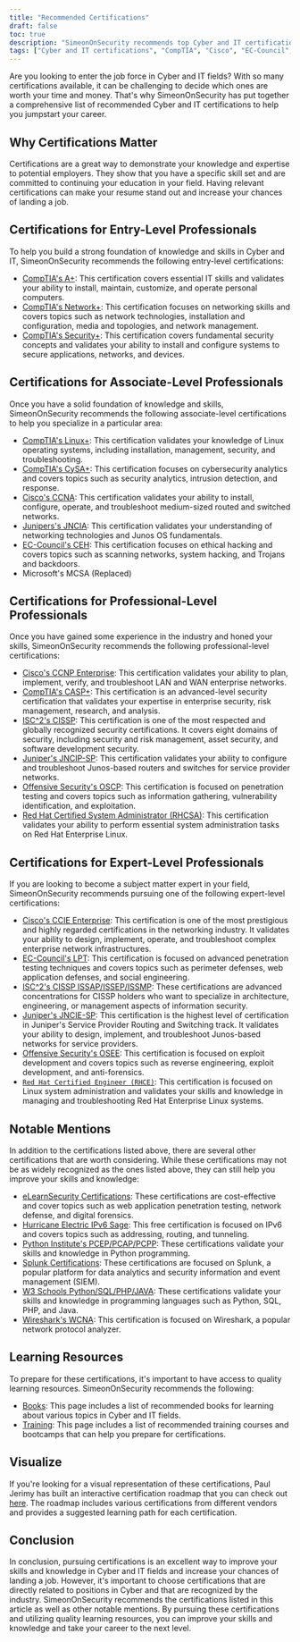 ```yaml
---
title: "Recommended Certifications"
draft: false
toc: true
description: "SimeonOnSecurity recommends top Cyber and IT certifications for those looking to enter the job force. The list includes certifications from CompTIA, Cisco, EC-Council, ISC2, Juniper, Microsoft, and Offensive Security, with different levels of expertise - Entry, Associate, Professional, and Expert. All certifications listed are directly related to positions in Cyber and will greatly benefit the candidate. Check out the interactive certification roadmap for a visual representation. Learning resources such as books and training are also available."
tags: ["Cyber and IT certifications", "CompTIA", "Cisco", "EC-Council", "ISC2", "Juniper", "Microsoft", "Offensive Security", "entry-level professionals", "Cyber skill set", "Security", "Linux", "CySA", "CCNA", "JNCIA", "CEH", "MCSA", "CCNP Enterprise", "CASP", "CISSP", "JNCIP-SP", "OSCP", "RHCSA", "recommendations", "books", "training", "interactive certification roadmap"]
---
```

Are you looking to enter the job force in Cyber and IT fields? With so many certifications available, it can be challenging to decide which ones are worth your time and money. That's why SimeonOnSecurity has put together a comprehensive list of recommended Cyber and IT certifications to help you jumpstart your career.

## Why Certifications Matter

Certifications are a great way to demonstrate your knowledge and expertise to potential employers. They show that you have a specific skill set and are committed to continuing your education in your field. Having relevant certifications can make your resume stand out and increase your chances of landing a job.

## Certifications for Entry-Level Professionals

To help you build a strong foundation of knowledge and skills in Cyber and IT, SimeonOnSecurity recommends the following entry-level certifications:

- [CompTIA's A+](https://www.comptia.org/certifications/a): This certification covers essential IT skills and validates your ability to install, maintain, customize, and operate personal computers.
- [CompTIA's Network+](https://www.comptia.org/certifications/network): This certification focuses on networking skills and covers topics such as network technologies, installation and configuration, media and topologies, and network management.
- [CompTIA's Security+](https://www.comptia.org/certifications/security): This certification covers fundamental security concepts and validates your ability to install and configure systems to secure applications, networks, and devices.

## Certifications for Associate-Level Professionals

Once you have a solid foundation of knowledge and skills, SimeonOnSecurity recommends the following associate-level certifications to help you specialize in a particular area:

- [CompTIA's Linux+](https://www.comptia.org/certifications/linux): This certification validates your knowledge of Linux operating systems, including installation, management, security, and troubleshooting.
- [CompTIA's CySA+](https://www.comptia.org/certifications/cybersecurity-analyst): This certification focuses on cybersecurity analytics and covers topics such as security analytics, intrusion detection, and response.
- [Cisco's CCNA](https://www.cisco.com/c/en/us/training-events/training-certifications/certifications/associate/ccna.html): This certification validates your ability to install, configure, operate, and troubleshoot medium-sized routed and switched networks.
- [Junipers's JNCIA](https://www.juniper.net/us/en/training/certification/certification-tracks/sp-routing-switching-track?tab=jnciajunos): This certification validates your understanding of networking technologies and Junos OS fundamentals.
- [EC-Council's CEH](https://www.eccouncil.org/programs/certified-ethical-hacker-ceh/): This certification focuses on ethical hacking and covers topics such as scanning networks, system hacking, and Trojans and backdoors.
- Microsoft's MCSA (Replaced)

## Certifications for Professional-Level Professionals

Once you have gained some experience in the industry and honed your skills, SimeonOnSecurity recommends the following professional-level certifications:

- [Cisco's CCNP Enterprise](https://www.cisco.com/c/en/us/training-events/training-certifications/certifications/professional/ccnp-enterprise.html): This certification validates your ability to plan, implement, verify, and troubleshoot LAN and WAN enterprise networks.
- [CompTIA's CASP+](https://www.comptia.org/certifications/comptia-advanced-security-practitioner): This certification is an advanced-level security certification that validates your expertise in enterprise security, risk management, research, and analysis.
- [ISC^2's CISSP](https://www.isc2.org/Certifications/CISSP#): This certification is one of the most respected and globally recognized security certifications. It covers eight domains of security, including security and risk management, asset security, and software development security.
- [Juniper's JNCIP-SP](https://www.juniper.net/us/en/training/certification/certification-tracks/sp-routing-switching-track?tab=jncip-sp): This certification validates your ability to configure and troubleshoot Junos-based routers and switches for service provider networks.
- [Offensive Security's OSCP](https://www.offensive-security.com/pwk-oscp/): This certification is focused on penetration testing and covers topics such as information gathering, vulnerability identification, and exploitation.
- [Red Hat Certified System Administrator (RHCSA)](https://www.redhat.com/en/services/certification/rhcsa): This certification validates your ability to perform essential system administration tasks on Red Hat Enterprise Linux.

## Certifications for Expert-Level Professionals

If you are looking to become a subject matter expert in your field, SimeonOnSecurity recommends pursuing one of the following expert-level certifications:

- [Cisco's CCIE Enterprise](https://www.cisco.com/c/en/us/training-events/training-certifications/certifications/expert/ccie-enterprise-infrastructure.html): This certification is one of the most prestigious and highly regarded certifications in the networking industry. It validates your ability to design, implement, operate, and troubleshoot complex enterprise network infrastructures.
- [EC-Council's LPT](https://www.eccouncil.org/programs/licensed-penetration-tester-lpt-master/): This certification is focused on advanced penetration testing techniques and covers topics such as perimeter defenses, web application defenses, and social engineering.
- [ISC^2's CISSP ISSAP/ISSEP/ISSMP](https://www.isc2.org/Certifications/CISSP-Concentrations): These certifications are advanced concentrations for CISSP holders who want to specialize in architecture, engineering, or management aspects of information security.
- [Juniper's JNCIE-SP](https://www.juniper.net/us/en/training/certification/certification-tracks/sp-routing-switching-track?tab=jnciesp): This certification is the highest level of certification in Juniper's Service Provider Routing and Switching track. It validates your ability to design, implement, and troubleshoot Junos-based networks for service providers.
- [Offensive Security's OSEE](https://www.offensive-security.com/awe-osee/): This certification is focused on exploit development and covers topics such as reverse engineering, exploit development, and anti-forensics.
- [`Red Hat Certified Engineer (RHCE)`](https://www.redhat.com/en/services/certification/rhce): This certification is focused on Linux system administration and validates your skills and knowledge in managing and troubleshooting Red Hat Enterprise Linux systems.

## Notable Mentions

In addition to the certifications listed above, there are several other certifications that are worth considering. While these certifications may not be as widely recognized as the ones listed above, they can still help you improve your skills and knowledge:

- [eLearnSecurity Certifications](https://elearnsecurity.com/): These certifications are cost-effective and cover topics such as web application penetration testing, network defense, and digital forensics.
- [Hurricane Electric IPv6 Sage](https://ipv6.he.net/certification/): This free certification is focused on IPv6 and covers topics such as addressing, routing, and tunneling.
- [Python Institute's PCEP/PCAP/PCPP](https://pythoninstitute.org/certification/): These certifications validate your skills and knowledge in Python programming.
- [Splunk Certifications](https://www.splunk.com/en_us/training.html): These certifications are focused on Splunk, a popular platform for data analytics and security information and event management (SIEM).
- [W3 Schools Python/SQL/PHP/JAVA](https://www.w3schools.com/CERT/default.asp): These certifications validate your skills and knowledge in programming languages such as Python, SQL, PHP, and Java.
- [Wireshark's WCNA](https://www.wcnacertification.com/): This certification is focused on Wireshark, a popular network protocol analyzer.

## Learning Resources

To prepare for these certifications, it's important to have access to quality learning resources. SimeonOnSecurity recommends the following:

- [Books](https://simeononsecurity.ch/recommendations/books/): This page includes a list of recommended books for learning about various topics in Cyber and IT fields.
- [Training](https://simeononsecurity.ch/recommendations/learning_resources/): This page includes a list of recommended training courses and bootcamps that can help you prepare for certifications.

## Visualize

If you're looking for a visual representation of these certifications, Paul Jerimy has built an interactive certification roadmap that you can check out [here](https://pauljerimy.com/security-certification-roadmap/). The roadmap includes various certifications from different vendors and provides a suggested learning path for each certification.

## Conclusion

In conclusion, pursuing certifications is an excellent way to improve your skills and knowledge in Cyber and IT fields and increase your chances of landing a job. However, it's important to choose certifications that are directly related to positions in Cyber and that are recognized by the industry. SimeonOnSecurity recommends the certifications listed in this article as well as other notable mentions. By pursuing these certifications and utilizing quality learning resources, you can improve your skills and knowledge and take your career to the next level.
